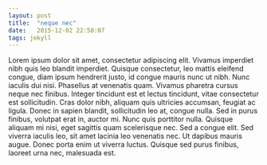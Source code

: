 ```yaml
---
layout: post
title:  "neque nec"
date:   2015-12-02 22:58:07
tags: jekyll
---
```

Lorem ipsum dolor sit amet, consectetur adipiscing elit. Vivamus imperdiet nibh quis leo blandit imperdiet. Quisque consectetur, leo mattis eleifend congue, diam ipsum hendrerit justo, id congue mauris nunc ut nibh. Nunc iaculis dui nisi. Phasellus at venenatis quam. Vivamus pharetra cursus neque nec finibus. Integer tincidunt est et lectus tincidunt, vitae consectetur est sollicitudin. Cras dolor nibh, aliquam quis ultricies accumsan, feugiat ac ligula. Donec in sapien blandit, sollicitudin leo at, congue nulla. Sed in purus finibus, volutpat erat in, auctor mi. Nunc quis porttitor nulla. Quisque aliquam mi nisi, eget sagittis quam scelerisque nec. Sed a congue elit. Sed viverra iaculis leo, sit amet lacinia leo venenatis nec. Ut dapibus mauris augue. Donec porta enim ut viverra luctus. Quisque sed purus finibus, laoreet urna nec, malesuada est.
